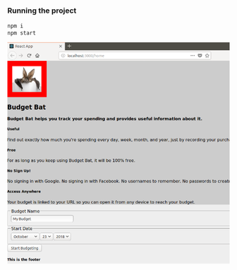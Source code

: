 ### Running the project

```
npm i
npm start
```

![running on localhost](https://github.com/pipewriter/react-practice/raw/master/react.png)